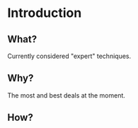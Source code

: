 # Introduction

## What?

Currently considered "expert" techniques.

## Why?

The most and best deals at the moment.

## How?

